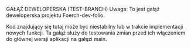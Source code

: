 GAŁĄŹ DEWELOPERSKA (TEST-BRANCH)
Uwaga: To jest gałąź deweloperska projektu Foerch-dev-folio.

Kod znajdujący się tutaj może być niestabilny lub w trakcie implementacji nowych funkcji. Ta gałąź służy do testowania zmian przed ich włączeniem do głównej wersji aplikacji na gałęzi main.
